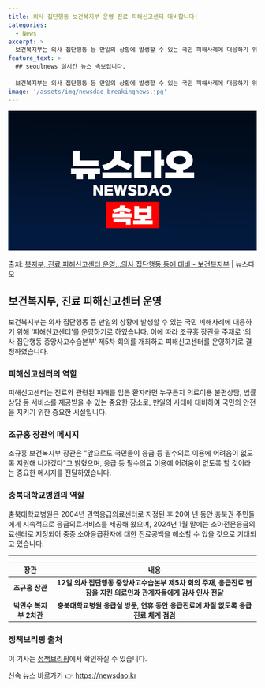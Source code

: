 ```yaml
---
title: 의사 집단행동 보건복지부 운영 진료 피해신고센터 대비합니다!
categories:
  - News
excerpt: >
  보건복지부는 의사 집단행동 등 만일의 상황에 발생할 수 있는 국민 피해사례에 대응하기 위해 피해신고센터를 운…
feature_text: >
  ## seoulnews 실시간 뉴스 속보입니다.

  보건복지부는 의사 집단행동 등 만일의 상황에 발생할 수 있는 국민 피해사례에 대응하기 위해 피해신고센터를 운…
image: '/assets/img/newsdao_breakingnews.jpg'
---
```


![뉴스다오 속보](/assets/img/newsdao_breakingnews.jpg)

<p>출처: <a href="https://newsdao.kr/3139" rel="dofollow">복지부, 진료 피해신고센터 운영…의사 집단행동 등에 대비 - 보건복지부</a> | 뉴스다오</p>

<h2 data-ke-size="size26">보건복지부, 진료 피해신고센터 운영</h2>

<p data-ke-size="size16">보건복지부는 의사 집단행동 등 만일의 상황에 발생할 수 있는 국민 피해사례에 대응하기 위해 ‘피해신고센터’를 운영하기로 하였습니다. 이에 따라 조규홍 장관을 주재로 ‘의사 집단행동 중앙사고수습본부’ 제5차 회의를 개최하고 피해신고센터를 운영하기로 결정하였습니다.</p>

<h3><b>피해신고센터의 역할</b></h3>
<p data-ke-size="size16">피해신고센터는 진료와 관련된 피해를 입은 환자라면 누구든지 의료이용 불편상담, 법률상담 등 서비스를 제공받을 수 있는 중요한 장소로, 만일의 사태에 대비하여 국민의 안전을 지키기 위한 중요한 시설입니다.</p>

<h3><b>조규홍 장관의 메시지</b></h3>
<p data-ke-size="size16">조규홍 보건복지부 장관은 "앞으로도 국민들이 응급 등 필수의료 이용에 어려움이 없도록 지원해 나가겠다"고 밝혔으며, 응급 등 필수의료 이용에 어려움이 없도록 할 것이라는 중요한 메시지를 전달하였습니다.</p>

<h3><b>충북대학교병원의 역할</b></h3>
<p data-ke-size="size16">충북대학교병원은 2004년 권역응급의료센터로 지정된 후 20여 년 동안 충북권 주민들에게 지속적으로 응급의료서비스를 제공해 왔으며, 2024년 1월 말에는 소아전문응급의료센터로 지정되어 중증 소아응급환자에 대한 진료공백을 해소할 수 있을 것으로 기대되고 있습니다.</p>

<hr>

<table>
	<thead>
		<tr>
			<th style="text-align: center;">장관</th>
			<th style="text-align: center;">내용</th>
		</tr>
	</thead>
	<tbody>
		<tr>
			<td style="text-align: center;"><b>조규홍 장관</b></td>
			<td style="text-align: center;"><b>12일 의사 집단행동 중앙사고수습본부 제5차 회의 주재, 응급진료 현장을 지킨 의료인과 관계자들에게 감사 인사 전달</b></td>
		</tr>
		<tr>
			<td style="text-align: center;"><b>박민수 복지부 2차관</b></td>
			<td style="text-align: center;"><b>충북대학교병원 응급실 방문, 연휴 동안 응급진료에 차질 없도록 응급진료 체계 점검</b></td>
		</tr>
	</tbody>
</table>

<h3><b>정책브리핑 출처</b></h3>
<p data-ke-size="size16">이 기사는 <a href="https://www.korea.kr">정책브리핑</a>에서 확인하실 수 있습니다.</p>
<p data-ke-size="size16"></p> 

신속 뉴스 바로가기 👉 <a href="https://newsdao.kr" rel="dofollow">https://newsdao.kr</a>



